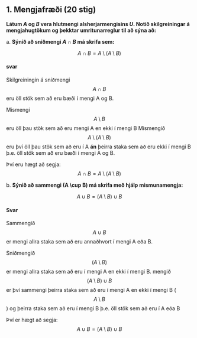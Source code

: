 ## 1. Mengjafræði (20 stig)

**Látum $A$ og $B$ vera hlutmengi alsherjarmengisins $U$. Notið skilgreiningar á
mengjahugtökum og þekktar umritunarreglur til að sýna að:**

a. **Sýnið að sniðmengi $A \cap B$ má skrifa sem:**

$$ A \cap B = A \setminus (A \setminus B) $$

#### svar
Skilgreiningin á sniðmengi $$A \cap B $$ eru öll stök sem að eru bæði í mengi A og B.

Mismengi $$ A \setminus B $$ eru öll þau stök sem að eru mengi A en ekki í mengi B
Mismengið $$ A \setminus (A \setminus B) $$ eru því öll þau stök sem að eru  í A **án** þeirra staka sem að eru ekki í mengi B þ.e. öll stök sem að eru bæði í mengi A og B.

Því eru hægt að segja:
$$ A \cap B = A \setminus (A \setminus B) $$

b. **Sýnið að sammengi \(A \cup B\) má skrifa með hjálp mismunamengja:**  

$$ A \cup B = (A \setminus B) \cup B $$

#### Svar

Sammengið $$ A \cup B $$ er mengi allra staka sem að eru annaðhvort í mengi A eða B.

Sniðmengið $$(A \setminus B)$$ er mengi allra staka sem að eru í mengi A en ekki í mengi B.
mengið $$(A \setminus B) \cup B $$ er því sammengi þeirra staka sem að eru í mengi A en ekki í mengi B ($$A \setminus B$$) og þeirra staka sem að eru í mengi B þ.e. öll stök sem að eru í A eða B

Því er hægt að segja:
$$ A \cup B = (A \setminus B) \cup B $$



